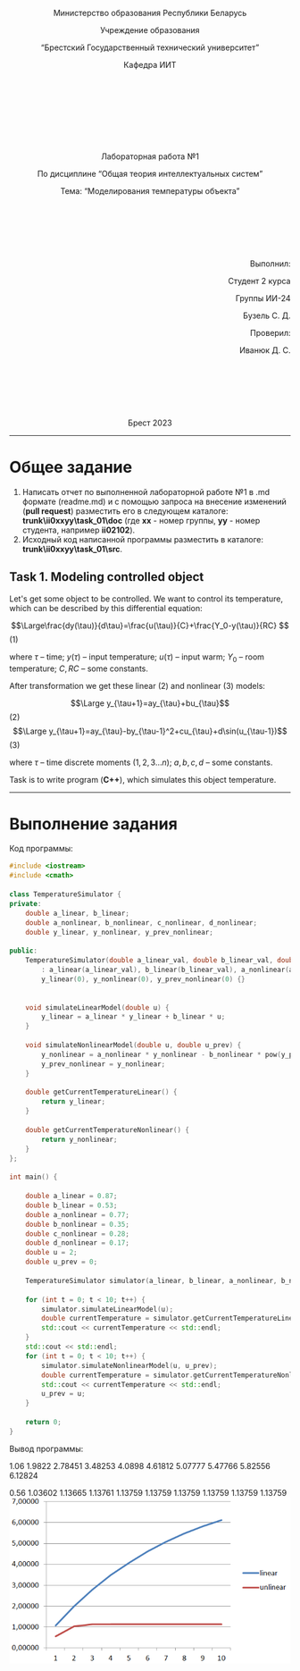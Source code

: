 <p align="center"> Министерство образования Республики Беларусь</p>
<p align="center">Учреждение образования</p>
<p align="center">“Брестский Государственный технический университет”</p>
<p align="center">Кафедра ИИТ</p>
<br><br><br><br><br><br><br>
<p align="center">Лабораторная работа №1</p>
<p align="center">По дисциплине “Общая теория интеллектуальных систем”</p>
<p align="center">Тема: “Моделирования температуры объекта”</p>
<br><br><br><br><br>
<p align="right">Выполнил:</p>
<p align="right">Студент 2 курса</p>
<p align="right">Группы ИИ-24</p>
<p align="right">Бузель С. Д.</p>
<p align="right">Проверил:</p>
<p align="right">Иванюк Д. С.</p>
<br><br><br><br><br>
<p align="center">Брест 2023</p>

---

# Общее задание #
1. Написать отчет по выполненной лабораторной работе №1 в .md формате (readme.md) и с помощью запроса на внесение изменений (**pull request**) разместить его в следующем каталоге: **trunk\ii0xxyy\task_01\doc** (где **xx** - номер группы, **yy** - номер студента, например **ii02102**).
2. Исходный код написанной программы разместить в каталоге: **trunk\ii0xxyy\task_01\src**.

## Task 1. Modeling controlled object ##
Let's get some object to be controlled. We want to control its temperature, which can be described by this differential equation:

$$\Large\frac{dy(\tau)}{d\tau}=\frac{u(\tau)}{C}+\frac{Y_0-y(\tau)}{RC} $$ (1)

where $\tau$ – time; $y(\tau)$ – input temperature; $u(\tau)$ – input warm; $Y_0$ – room temperature; $C,RC$ – some constants.

After transformation we get these linear (2) and nonlinear (3) models:

$$\Large y_{\tau+1}=ay_{\tau}+bu_{\tau}$$ (2)
$$\Large y_{\tau+1}=ay_{\tau}-by_{\tau-1}^2+cu_{\tau}+d\sin(u_{\tau-1})$$ (3)

where $\tau$ – time discrete moments ($1,2,3{\dots}n$); $a,b,c,d$ – some constants.

Task is to write program (**С++**), which simulates this object temperature.

---

# Выполнение задания #

Код программы:
```C++
#include <iostream>
#include <cmath>

class TemperatureSimulator {
private:
    double a_linear, b_linear;
    double a_nonlinear, b_nonlinear, c_nonlinear, d_nonlinear;
    double y_linear, y_nonlinear, y_prev_nonlinear;

public:
    TemperatureSimulator(double a_linear_val, double b_linear_val, double a_nonlinear_val, double b_nonlinear_val, double c_nonlinear_val, double d_nonlinear_val)    //присвоить значение
        : a_linear(a_linear_val), b_linear(b_linear_val), a_nonlinear(a_nonlinear_val), b_nonlinear(b_nonlinear_val), c_nonlinear(c_nonlinear_val), d_nonlinear(d_nonlinear_val),
        y_linear(0), y_nonlinear(0), y_prev_nonlinear(0) {}


    void simulateLinearModel(double u) {
        y_linear = a_linear * y_linear + b_linear * u;
    }

    void simulateNonlinearModel(double u, double u_prev) {
        y_nonlinear = a_nonlinear * y_nonlinear - b_nonlinear * pow(y_prev_nonlinear, 2) + c_nonlinear * u + d_nonlinear * sin(u_prev);
        y_prev_nonlinear = y_nonlinear;
    }

    double getCurrentTemperatureLinear() {
        return y_linear;
    }

    double getCurrentTemperatureNonlinear() {
        return y_nonlinear;
    }
};

int main() {

    double a_linear = 0.87;
    double b_linear = 0.53;
    double a_nonlinear = 0.77;
    double b_nonlinear = 0.35;
    double c_nonlinear = 0.28;
    double d_nonlinear = 0.17;
    double u = 2;
    double u_prev = 0;

    TemperatureSimulator simulator(a_linear, b_linear, a_nonlinear, b_nonlinear, c_nonlinear, d_nonlinear);

    for (int t = 0; t < 10; t++) {
        simulator.simulateLinearModel(u);
        double currentTemperature = simulator.getCurrentTemperatureLinear();
        std::cout << currentTemperature << std::endl;
    }
    std::cout << std::endl;
    for (int t = 0; t < 10; t++) {
        simulator.simulateNonlinearModel(u, u_prev);
        double currentTemperature = simulator.getCurrentTemperatureNonlinear();
        std::cout << currentTemperature << std::endl;
        u_prev = u;
    }

    return 0;
}
```     

Вывод программы:

1.06
1.9822
2.78451
3.48253
4.0898
4.61812
5.07777
5.47766
5.82556
6.12824

0.56
1.03602
1.13665
1.13761
1.13759
1.13759
1.13759
1.13759
1.13759
1.13759
![График моделей с t = 10:](Figure_1.png)

